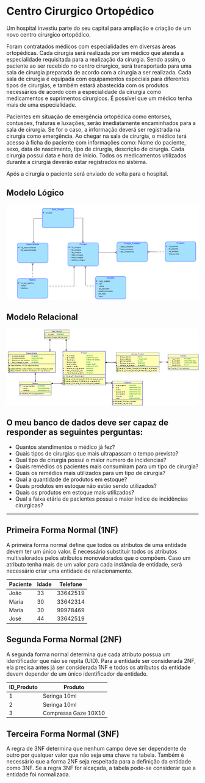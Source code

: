 
# Centro Cirurgico Ortopédico #

Um hospital investiu parte do seu capital para ampliação e criação de um novo centro cirurgico ortopédico. 

Foram contratados médicos com especialidades em diversas áreas ortopédicas. Cada cirurgia será realizada por um médico que atenda a especialidade requisitada para a realização da cirurgia. Sendo assim, o paciente ao ser recebido no centro cirurgico, será transportado para uma sala de cirurgia preparada de acordo com a cirurgia a ser realizada. Cada sala de cirurgia é equipada com equipamentos especiais para diferentes tipos de cirurgias, e também estará abastecida com os produtos necessários de acordo com a especialidade da cirurgia como medicamentos e suprimentos cirurgicos. É possível que um médico tenha mais de uma especialidade.

Pacientes em situação de emergência ortopédica como entorses, contusōes, fraturas e luxações, serão imediatamente encaminhados para a sala de cirurgia. Se for o caso, a informação deverá ser registrada na cirurgia como emergência. Ao chegar na sala de cirurgia, o médico terá acesso à ficha do paciente com informações como: Nome do paciente, sexo, data de nascimento, tipo de cirurgia, descrição de cirurgia. Cada cirurgia possui data e hora de início. Todos os medicamentos utilizados durante a cirurgia deverão estar registrados no sistema.

Após a cirurgia o paciente será enviado de volta para o hospital. 

## Modelo Lógico ##
![](Imagens/modelo_readme_2.PNG)

## Modelo Relacional ##
![](Imagens/modelo_relacional_readme.png)

## O meu banco de dados deve ser capaz de responder as seguintes perguntas: ##

* Quantos atendimentos o médico já fez?
* Quais tipos de cirurgias que mais ultrapassam o tempo previsto?
* Qual tipo de cirurgia possui o maior numero de incidencias?
* Quais remédios os pacientes mais consumiram para um tipo de cirurgia?
* Quais os remédios mais utilizados para um tipo de cirurgia?
* Qual a quantidade de produtos em estoque?
* Quais produtos em estoque não estão sendo utilizados?
* Quais os produtos em estoque mais utilizados?
* Qual a faixa etária de pacientes possui o maior índice de incidências cirurgicas?



_______________________________________________________________________________________

## Primeira Forma Normal (1NF) ##

A primeira forma normal define que todos os atributos de uma entidade devem ter um único valor. É necessário substituir todos os atributos multivalorados pelos atributos monovalorados que o compõem. Caso um atributo tenha mais de um valor para cada instância de entidade, será necessário criar uma entidade de relacionamento. 

Paciente | Idade | Telefone
--- | --- | --- | 
João | 33| 33642519 |
Maria| 30 | 33642314 |
Maria| 30 | 99978469 |
José| 44 | 33642519 |


## Segunda Forma Normal (2NF) ##

A segunda forma normal determina que cada atributo possua um identificador que não se repita (UID). Para a entidade ser considerada 2NF, ela precisa antes já ser considerada 1NF e todos os atributos da entidade devem depender de um único identificador da entidade.

ID_Produto | Produto |
--- | --- | 
1| Seringa 10ml |
2| Seringa 10ml | 
3| Compressa Gaze 10X10 |

## Terceira Forma Normal (3NF) ##

A regra de 3NF determina que nenhum campo deve ser dependente de outro por qualquer valor que não seja uma chave na tabela. Também é necessário que a forma 2NF seja respeitada para a definição da entidade como 3NF. Se a regra 3NF for alcaçada, a tabela pode-se considerar que a entidade foi normalizada.



